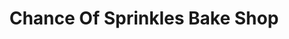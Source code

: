---
title: "Chance Of Sprinkles Bake Shop"
url: /marion/chance-of-sprinkles-bake-shop/
shop: Bäckerei
---